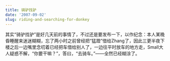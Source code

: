 ```yaml
---
title: 骑驴找驴
date: '2007-09-02'
slug: riding-and-searching-for-donkey
---
```


其实“骑驴找驴”是好几天前的事情了，不过还是要发布一下，以作纪念：本人某晚昏睡醒来迷迷糊糊，忘了两小时之前曾经把“猛蹬”借给Zhang了，因此三更半夜下楼之后一边嘴里念叨着已经把车借给别人了，一边往平时放车的地方走，Small大人疑惑不解，“你要干嘛？”，答曰，“去骑车。”——全然已经糊涂了。

